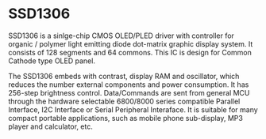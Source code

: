 # SSD1306

SSD1306 is a sinlge-chip CMOS OLED/PLED driver with controller for organic / polymer light emitting diode dot-matrix graphic display system. It consists of 128 segments and 64 commons. This IC is design for Common Cathode type OLED panel.

The SSD1306 embeds with contrast, display RAM and oscillator, which reduces the number external components and power consumption. It has 256-step brightness control. Data/Commands are sent from general MCU through the hardware selectable 6800/8000 series compatible Parallel Interface,  I2C Interface or Serial Peripheral Interaface. It is suitable for many compact portable applications, such as mobile phone sub-display, MP3 player and calculator, etc.




